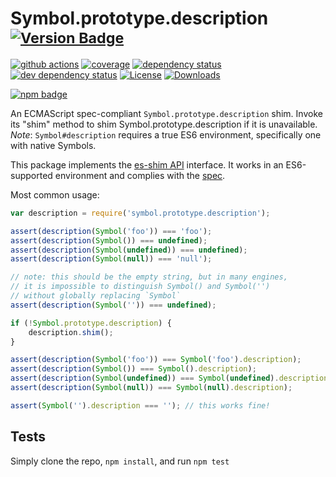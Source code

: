 # Symbol.prototype.description <sup>[![Version Badge][npm-version-svg]][package-url]</sup>

[![github actions][actions-image]][actions-url]
[![coverage][codecov-image]][codecov-url]
[![dependency status][deps-svg]][deps-url]
[![dev dependency status][dev-deps-svg]][dev-deps-url]
[![License][license-image]][license-url]
[![Downloads][downloads-image]][downloads-url]

[![npm badge][npm-badge-png]][package-url]

An ECMAScript spec-compliant `Symbol.prototype.description` shim. Invoke its "shim" method to shim Symbol.prototype.description if it is unavailable.
*Note*: `Symbol#description` requires a true ES6 environment, specifically one with native Symbols.

This package implements the [es-shim API](https://github.com/es-shims/api) interface. It works in an ES6-supported environment and complies with the [spec](https://github.com/michaelficarra/Symbol-description-proposal/).

Most common usage:
```js
var description = require('symbol.prototype.description');

assert(description(Symbol('foo')) === 'foo');
assert(description(Symbol()) === undefined);
assert(description(Symbol(undefined)) === undefined);
assert(description(Symbol(null)) === 'null');

// note: this should be the empty string, but in many engines,
// it is impossible to distinguish Symbol() and Symbol('')
// without globally replacing `Symbol`
assert(description(Symbol('')) === undefined);

if (!Symbol.prototype.description) {
	description.shim();
}

assert(description(Symbol('foo')) === Symbol('foo').description);
assert(description(Symbol()) === Symbol().description);
assert(description(Symbol(undefined)) === Symbol(undefined).description);
assert(description(Symbol(null)) === Symbol(null).description);

assert(Symbol('').description === ''); // this works fine!
```

## Tests
Simply clone the repo, `npm install`, and run `npm test`

[package-url]: https://npmjs.com/package/symbol.prototype.description
[npm-version-svg]: https://versionbadg.es/es-shims/Symbol.prototype.description.svg
[deps-svg]: https://david-dm.org/es-shims/Symbol.prototype.description.svg
[deps-url]: https://david-dm.org/es-shims/Symbol.prototype.description
[dev-deps-svg]: https://david-dm.org/es-shims/Symbol.prototype.description/dev-status.svg
[dev-deps-url]: https://david-dm.org/es-shims/Symbol.prototype.description#info=devDependencies
[npm-badge-png]: https://nodei.co/npm/symbol.prototype.description.png?downloads=true&stars=true
[license-image]: https://img.shields.io/npm/l/symbol.prototype.description.svg
[license-url]: LICENSE
[downloads-image]: https://img.shields.io/npm/dm/symbol.prototype.description.svg
[downloads-url]: https://npm-stat.com/charts.html?package=symbol.prototype.description
[codecov-image]: https://codecov.io/gh/es-shims/Symbol.prototype.description/branch/main/graphs/badge.svg
[codecov-url]: https://app.codecov.io/gh/es-shims/Symbol.prototype.description/
[actions-image]: https://img.shields.io/endpoint?url=https://github-actions-badge-u3jn4tfpocch.runkit.sh/es-shims/Symbol.prototype.description
[actions-url]: https://github.com/es-shims/Symbol.prototype.description/actions
